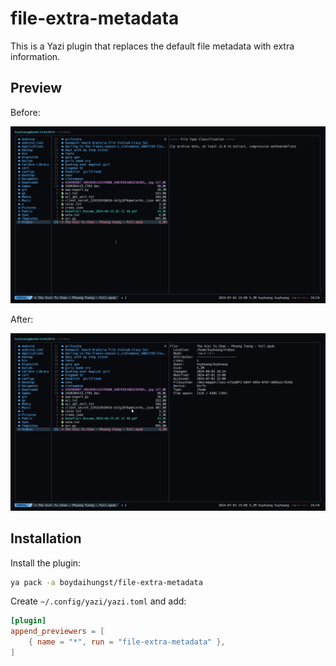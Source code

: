 # file-extra-metadata

This is a Yazi plugin that replaces the default file metadata with extra information.

## Preview

Before:

![Before](assets/2024-11-17-07-44-42.png)

After:

![After](assets/2024-11-17-12-02-13.png)

## Installation

Install the plugin:

```sh
ya pack -a boydaihungst/file-extra-metadata
```

Create `~/.config/yazi/yazi.toml` and add:

```toml
[plugin]
append_previewers = [
    { name = "*", run = "file-extra-metadata" },
]
```

